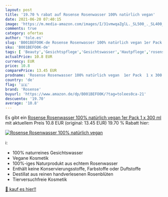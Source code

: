 ```yaml
---
layout: post
title: '19.70 % rabat auf Rosense Rosenwasser 100% natürlich vegan'
date: 2021-06-20 07:40:15
image: 'https://m.media-amazon.com/images/I/31vmwqaZglL._SL500_._SL400_.jpg'
comments: true
category: ofertas
author: 'tole.es'
slug: 'B001BEFO0K-de Rosense Rosenwasser 100% natürlich vegan 1er Pack 1 x 300 ml'
sku: 'B001BEFO0K-de'
tags: [ 'Beauty','Gesichtspflege','Gesichtswasser','Hautpflege','rosense', ]
actualPrice: 10.8 EUR
currency: EUR
price: 10.8
comparePrice: 13.45 EUR
prodname: 'Rosense Rosenwasser 100% natürlich vegan  1er Pack  1 x 300 ml '
country: 'de'
flag: '🇩🇪'
brand: 'Rosense'
buyurl: 'https://www.amazon.de/dp/B001BEFO0K/?tag=tolees0ca-21'
descuento: '19.70'
average: '10.8'
---
```


Es gibt ein [Rosense Rosenwasser 100% natürlich vegan  1er Pack  1 x 300 ml ](https://www.amazon.de/dp/B001BEFO0K/?tag=tolees0ca-21) mit aktuellem Preis 10.8 EUR (original: 13.45 EUR) 19.70 % Rabatt hier:

[![Rosense Rosenwasser 100% natürlich vegan](https://m.media-amazon.com/images/I/31vmwqaZglL._SL500_._SL400_.jpg)](https://www.amazon.de/dp/B001BEFO0K/?tag=tolees0ca-21)

ℹ️:

- 100% naturreines Gesichtswasser
- Vegane Kosmetik
- 100%-iges Naturprodukt aus echtem Rosenwasser
- Enthält keine Konservierungsstoffe, Farbstoffe oder Duftstoffe
- Destillat aus reinen handverlesenen Rosenblüten
- Tierversuchfreie Kosmetik

[🛒 kauf es hier!!](https://www.amazon.de/dp/B001BEFO0K/?tag=tolees0ca-21)
